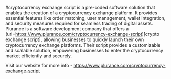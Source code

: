 #cryptocurrency exchange script is a pre-coded software solution that enables the creation of a cryptocurrency exchange platform. It provides essential features like order matching, user management, wallet integration, and security measures required for seamless trading of digital assets. Plurance is a software development company that offers a (url=https://www.plurance.com/cryptocurrency-exchange-script)[crypto exchange script], allowing businesses to quickly launch their own cryptocurrency exchange platforms. Their script provides a customizable and scalable solution, empowering businesses to enter the cryptocurrency market efficiently and securely.

Visit our website for more info - 
https://www.plurance.com/cryptocurrency-exchange-script
